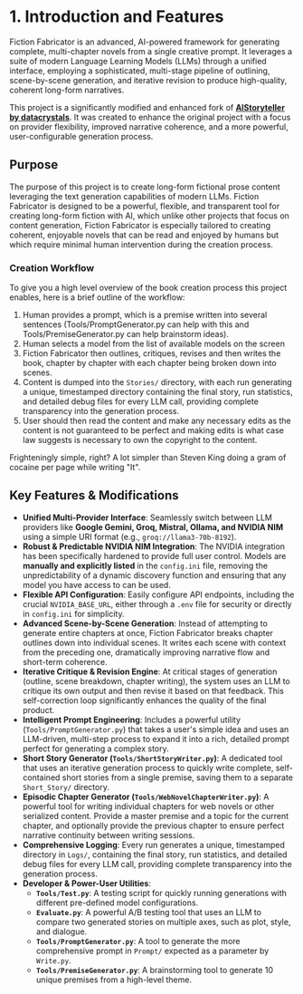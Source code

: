# 1. Introduction and Features

Fiction Fabricator is an advanced, AI-powered framework for generating complete, multi-chapter novels from a single creative prompt. It leverages a suite of modern Language Learning Models (LLMs) through a unified interface, employing a sophisticated, multi-stage pipeline of outlining, scene-by-scene generation, and iterative revision to produce high-quality, coherent long-form narratives.

This project is a significantly modified and enhanced fork of **[AIStoryteller by datacrystals](https://github.com/datacrystals/AIStoryteller)**. It was created to enhance the original project with a focus on provider flexibility, improved narrative coherence, and a more powerful, user-configurable generation process.

## Purpose

The purpose of this project is to create long-form fictional prose content leveraging the text generation capabilities of modern LLMs. Fiction Fabricator is designed to be a powerful, flexible, and transparent tool for creating long-form fiction with AI, which unlike other projects that focus on content generation, Fiction Fabricator is especially tailored to creating coherent, enjoyable novels that can be read and enjoyed by humans but which require minimal human intervention during the creation process.

### Creation Workflow

To give you a high level overview of the book creation process this project enables, here is a brief outline of the workflow:

1. Human provides a prompt, which is a premise written into several sentences (Tools/PromptGenerator.py can help with this and Tools/PremiseGenerator.py can help brainstorm ideas).
2. Human selects a model from the list of available models on the screen
3. Fiction Fabricator then outlines, critiques, revises and then writes the book, chapter by chapter with each chapter being broken down into scenes.
4. Content is dumped into the `Stories/` directory, with each run generating a unique, timestamped directory containing the final story, run statistics, and detailed debug files for every LLM call, providing complete transparency into the generation process.
5. User should then read the content and make any necessary edits as the content is not guaranteed to be perfect and making edits is what case law suggests is necessary to own the copyright to the content.

Frighteningly simple, right? A lot simpler than Steven King doing a gram of cocaine per page while writing "It".

## Key Features & Modifications

- **Unified Multi-Provider Interface**: Seamlessly switch between LLM providers like **Google Gemini, Groq, Mistral, Ollama, and NVIDIA NIM** using a simple URI format (e.g., `groq://llama3-70b-8192`).
- **Robust & Predictable NVIDIA NIM Integration**: The NVIDIA integration has been specifically hardened to provide full user control. Models are **manually and explicitly listed** in the `config.ini` file, removing the unpredictability of a dynamic discovery function and ensuring that any model you have access to can be used.
- **Flexible API Configuration**: Easily configure API endpoints, including the crucial `NVIDIA_BASE_URL`, either through a `.env` file for security or directly in `config.ini` for simplicity.
- **Advanced Scene-by-Scene Generation**: Instead of attempting to generate entire chapters at once, Fiction Fabricator breaks chapter outlines down into individual scenes. It writes each scene with context from the preceding one, dramatically improving narrative flow and short-term coherence.
- **Iterative Critique & Revision Engine**: At critical stages of generation (outline, scene breakdown, chapter writing), the system uses an LLM to critique its own output and then revise it based on that feedback. This self-correction loop significantly enhances the quality of the final product.
- **Intelligent Prompt Engineering**: Includes a powerful utility (`Tools/PromptGenerator.py`) that takes a user's simple idea and uses an LLM-driven, multi-step process to expand it into a rich, detailed prompt perfect for generating a complex story.
- **Short Story Generator (`Tools/ShortStoryWriter.py`)**: A dedicated tool that uses an iterative generation process to quickly write complete, self-contained short stories from a single premise, saving them to a separate `Short_Story/` directory.
- **Episodic Chapter Generator (`Tools/WebNovelChapterWriter.py`)**: A powerful tool for writing individual chapters for web novels or other serialized content. Provide a master premise and a topic for the current chapter, and optionally provide the previous chapter to ensure perfect narrative continuity between writing sessions.
- **Comprehensive Logging**: Every run generates a unique, timestamped directory in `Logs/`, containing the final story, run statistics, and detailed debug files for every LLM call, providing complete transparency into the generation process.
- **Developer & Power-User Utilities**:
  - **`Tools/Test.py`**: A testing script for quickly running generations with different pre-defined model configurations.
  - **`Evaluate.py`**: A powerful A/B testing tool that uses an LLM to compare two generated stories on multiple axes, such as plot, style, and dialogue.
  - **`Tools/PromptGenerator.py`**: A tool to generate the more comprehensive prompt in `Prompt/` expected as a parameter by `Write.py`.
  - **`Tools/PremiseGenerator.py`**: A brainstorming tool to generate 10 unique premises from a high-level theme.
